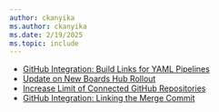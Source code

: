 ```yaml
---
author: ckanyika
ms.author: ckanyika
ms.date: 2/19/2025
ms.topic: include
---
```


- [GitHub Integration: Build Links for YAML Pipelines](#github-integration-build-links-for-yaml-pipelines)
- [Update on New Boards Hub Rollout](#update-on-new-boards-hub-rollout)
- [Increase Limit of Connected GitHub Repositories](#increase-limit-of-connected-github-repositories)
- [GitHub Integration: Linking the Merge Commit](#github-integration-linking-the-merge-commit)